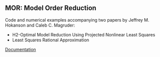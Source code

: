 MOR: Model Order Reduction
--------------------------

Code and numerical examples accompanying two papers by Jeffrey M. Hokanson and Caleb C. Magruder:


* H2-Optimal Model Reduction Using Projected Nonlinear Least Squares
* Least Squares Rational Approximation

[Documentation](mor.readthedocs.io)
